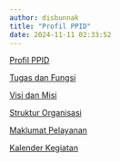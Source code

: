 ```yaml
---
author: disbunnak
title: "Profil PPID"
date: 2024-11-11 02:33:52
---
```

<p><a href="https://disbunnak.kalbarprov.go.id/halaman-web/profil-ppid-pembantu-disbunak">Profil PPID</a></p>
<p><a href="https://disbunnak.kalbarprov.go.id/halaman-web/tugas-dan-fungsi">Tugas dan Fungsi</a></p>
<p><a href="https://disbunnak.kalbarprov.go.id/halaman-web/visi-dan-misi">Visi dan Misi</a></p>
<p><a href="https://disbunnak.kalbarprov.go.id/halaman-web/struktur-organisasi">Struktur Organisasi</a></p>
<p><a href="https://disbunnak.kalbarprov.go.id/halaman-web/maklumat-pelayanan">Maklumat Pelayanan</a></p>
<p><a href="https://disbunnak.kalbarprov.go.id/halaman-web/kalender-kegiatan">Kalender Kegiatan</a></p>